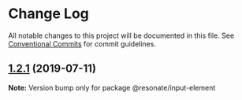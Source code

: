 # Change Log

All notable changes to this project will be documented in this file.
See [Conventional Commits](https://conventionalcommits.org) for commit guidelines.

## [1.2.1](https://github.com/resonatecoop/stream2own/compare/@resonate/input-element@1.1.0...@resonate/input-element@1.2.1) (2019-07-11)

**Note:** Version bump only for package @resonate/input-element

